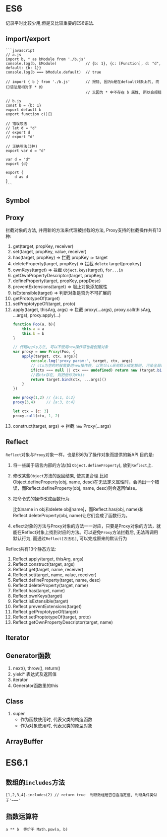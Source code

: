 # ES6
记录平时比较少用,但是又比较重要的ES6语法.

## import/export
    ```javascript
    // a.js
    import b, * as bModule from './b.js'
    console.log(b, bModule)             // {b: 1}, {c: [Function], d: "d", default: {b: 1}}
    console.log(b === bModule.default)  // true

    // import { b } from './b.js'       // 报错, 因为b是在default对象上的, 而{}语法是相对于 * 的
                                        // 又因为 * 中不存在 b 属性, 所以会报错

    // b.js
    const b = {b: 1}
    export default b
    export function c(){}

    // 错误写法
    // let d = "d"
    // export d
    // export "d"

    // 正确写法(3种)
    export var d = "d"

    var d = "d"
    export {d}

    export {
        d as d
    }
    ```

## Symbol

## Proxy   
拦截对象的方法, 并用新的方法来代理被拦截的方法, Proxy支持的拦截操作共有13种:
1. get(target, propKey, receiver)
2. set(target, propKey, value, receiver)
3. has(target, propKey)             =>  拦截 propKey `in` target
4. deleteProperty(target, propKey)  =>  拦截 `delete` target\[propkey\]
5. ownKeys(target)                  =>  拦截 `Object.keys`(target), `for...in`
6. getOwnPropertyDescriptor(target, propKey)
7. defineProperty(target, propKey, propDesc)
8. preventExtensions(target)        =>  阻止对象添加属性
9. isExtensible(target)             =>  判断对象是否为不可扩展的
10. getPrototypeOf(target)
11. setProptotypeOf(target, proto)
12. apply(target, thisArg, args)     =>  拦截 proxy(...args), proxy.call(thisArg, ...args), proxy.apply(...)
    ```javascript
    function Foo(a, b){
        this.a = a
        this.b = b
    }

    // 代理apply方法, 可以不使用new操作符也能创建对象
    var proxy = new Proxy(Foo, {
        apply(target, ctx, args){
            console.log('proxy param:', target, ctx, args)
            // ctx为空的时候需要用new操作符, 以免this采用默认绑定规则, 污染全局对象
            if(ctx === null || ctx === undefined) return new (target.bind(ctx, ...args))()
            //若ctx存在, 则把他作为this
            return target.bind(ctx, ...args)()
        }
    })

    new proxy(1,2) // {a:1, b:2}
    proxy(3,4)     // {a:3, b:4}

    let ctx = {c: 3}
    proxy.call(ctx, 1, 2)
    ```
13. construct(target, args)        => 拦截 `new` Proxy(...args)


## Reflect
`Reflect`对象与`Proxy`对象一样，也是ES6为了操作对象而提供的新API.目的是:

1. 将一些属于语言内部的方法(如 `Object.defineProperty`), 放到`Reflect`上.
2. 修改某些`Object`方法的返回结果, 使其更合理.比如 Object.defineProperty(obj, name, desc)在无法定义属性时，会抛出一个错误，而Reflect.defineProperty(obj, name, desc)则会返回false。
3. 把命令式的操作改成函数行为. 

    比如name in obj和delete obj[name]，而Reflect.has(obj, name)和Reflect.deleteProperty(obj, name)让它们变成了函数行为。
4. eflect对象的方法与Proxy对象的方法一一对应，只要是Proxy对象的方法，就能在Reflect对象上找到对应的方法。可以避免`Proxy`方法拦截后, 无法再调用默认行为, 而通过`Reflect[方法名]`, 可以完成原来的默认行为  


Reflect共有13个静态方法:  
1. Reflect.apply(target, thisArg, args)
2. Reflect.construct(target, args)
3. Reflect.get(target, name, receiver)
4. Reflect.set(target, name, value, receiver)
5. Reflect.defineProperty(target, name, desc)
6. Reflect.deleteProperty(target, name)
7. Reflect.has(target, name)
8. Reflect.ownKeys(target)
9. Reflect.isExtensible(target)
10. Reflect.preventExtensions(target)
11. Reflect.getProptotypeOf(target)
12. Reflect.setProptotypeOf(target, proto)
13. Reflect.getOwnPropertyDescriptor(target, name)


## Iterator

## Generator函数

1. next(), throw(), return()
2. yield* 表达式及返回值
3. iterator
4. Generator函数里的this

## Class

1. super
    - 作为函数使用时, 代表父类的构造函数
    - 作为对象使用时, 代表父类的原型对象

## ArrayBuffer


# ES6.1

## 数组的`includes`方法
    [1,2,3,4].includes(2) // return true  判断数组是否包含指定值, 判断条件类似于'==='

## 指数运算符
    a ** b  等价于 Math.pow(a, b)
